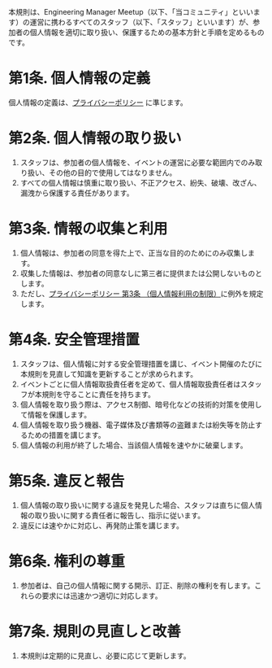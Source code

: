 本規則は、Engineering Manager Meetup（以下、「当コミュニティ」といいます）の運営に携わるすべてのスタッフ（以下、「スタッフ」といいます）が、参加者の個人情報を適切に取り扱い、保護するための基本方針と手順を定めるものです。

# 第1条. 個人情報の定義
個人情報の定義は、[プライバシーポリシー](plivacy_policy.md) に準じます。

# 第2条. 個人情報の取り扱い
1. スタッフは、参加者の個人情報を、イベントの運営に必要な範囲内でのみ取り扱い、その他の目的で使用してはなりません。
1. すべての個人情報は慎重に取り扱い、不正アクセス、紛失、破壊、改ざん、漏洩から保護する責任があります。

# 第3条. 情報の収集と利用
1. 個人情報は、参加者の同意を得た上で、正当な目的のためにのみ収集します。
1. 収集した情報は、参加者の同意なしに第三者に提供または公開しないものとします。
1. ただし、[プライバシーポリシー 第3条 （個人情報利用の制限）](plivacy_policy.md#第3条%20（個人情報利用の制限）)に例外を規定します。

# 第4条. 安全管理措置
1. スタッフは、個人情報に対する安全管理措置を講じ、イベント開催のたびに本規則を見直して知識を更新することが求められます。
1. イベントごとに個人情報取扱責任者を定めて、個人情報取扱責任者はスタッフが本規則を守ることに責任を持ちます。
1. 個人情報を取り扱う際は、アクセス制御、暗号化などの技術的対策を使用して情報を保護します。
1. 個人情報を取り扱う機器、電子媒体及び書類等の盗難または紛失等を防止するための措置を講じます。
1. 個人情報の利用が終了した場合、当該個人情報を速やかに破棄します。

# 第5条. 違反と報告
1. 個人情報の取り扱いに関する違反を発見した場合、スタッフは直ちに個人情報の取り扱いに関する責任者に報告し、指示に従います。
1. 違反には速やかに対応し、再発防止策を講じます。

# 第6条. 権利の尊重
1. 参加者は、自己の個人情報に関する開示、訂正、削除の権利を有します。これらの要求には迅速かつ適切に対応します。

# 第7条. 規則の見直しと改善
1. 本規則は定期的に見直し、必要に応じて更新します。
